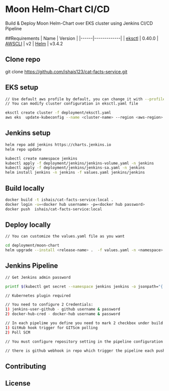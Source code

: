 # Moon Helm-Chart CI/CD 

Build & Deploy Moon Helm-Chart over EKS cluster using Jenkins CI/CD Pipeline   

##Requirements
| Name | Version |
|------|-------------|
| <a name="eksctl"></a> [eksctl](eksctl) | 0.40.0 
| <a name="AWS CLI"></a> [AWSCLI](AWSCLI) | v2 
| <a name="Helm"></a> [Helm](Helm) | v3.4.2 

## Clone repo
git clone https://github.com/ishais123/cat-facts-service.git

## EKS setup
```bash
// Use default aws profile by default, you can change it with --profile flag
// You can modify cluster configuration in eksctl.yaml file

eksctl create cluster -f deployment/eksctl.yaml 
aws eks  update-kubeconfig --name <cluster-name> --region <aws-region>
```
## Jenkins setup
```bash
helm repo add jenkins https://charts.jenkins.io
helm repo update

kubectl create namespace jenkins
kubectl apply -f deployment/jenkins/jenkins-volume.yaml -n jenkins
kubectl apply -f deployment/jenkins/jenkins-sa.yaml -n jenkins
helm install jenkins -n jenkins -f values.yaml jenkins/jenkins
```
## Build locally
```bash
docker build -t ishais/cat-facts-service:local .
docker login -u=<docker hub username> -p=<docker hub password>
docker push  ishais/cat-facts-service:local
```
## Deploy locally
```bash
// You can customize the values.yaml file as you want

cd deployment/moon-chart
helm upgrade --install <release-name> .  -f values.yaml -n <namespace> --create-namespace
```
## Jenkins Pipeline
```bash
// Get Jenkins admin password 

printf $(kubectl get secret --namespace jenkins jenkins -o jsonpath="{.data.jenkins-admin-password}" | base64 --decode);echo

// Kubernetes plugin required

// You need to configure 2 Credentials: 
1) jenkins-user-github - github username & password
2) docker-hub-cred - docker-hub username & password

// In each pipelime you define you need to mark 2 checkbox under build trigger:
1) GitHub hook trigger for GITScm polling
2) Poll SCM

// You must configure repository setting in the pipeline configuration

// there is github webhook in repo which trigger the pipeline each push event
```

## Contributing


## License
